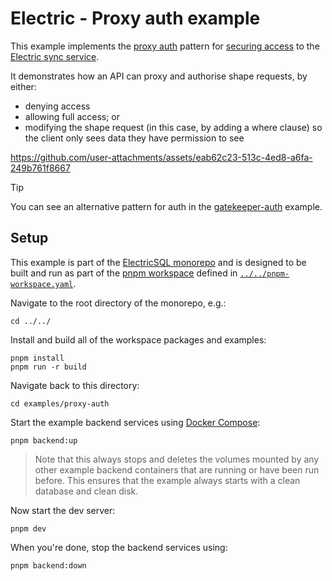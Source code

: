 # Electric - Proxy auth example

This example implements the [proxy auth](https://electric-sql.com/docs/guides/auth#gatekeeper-auth) pattern for [securing access](https://electric-sql.com/docs/guides/auth) to the [Electric sync service](https://electric-sql.com/product/electric).

It demonstrates how an API can proxy and authorise shape requests, by either:

- denying access
- allowing full access; or
- modifying the shape request (in this case, by adding a where clause) so the client only sees data they have permission to see

https://github.com/user-attachments/assets/eab62c23-513c-4ed8-a6fa-249b761f8667

> [!TIP]
> You can see an alternative pattern for auth in the [gatekeeper-auth](../gatekeeper-auth) example.

## Setup

This example is part of the [ElectricSQL monorepo](../..) and is designed to be built and run as part of the [pnpm workspace](https://pnpm.io/workspaces) defined in [`../../pnpm-workspace.yaml`](../../pnpm-workspace.yaml).

Navigate to the root directory of the monorepo, e.g.:

```shell
cd ../../
```

Install and build all of the workspace packages and examples:

```shell
pnpm install
pnpm run -r build
```

Navigate back to this directory:

```shell
cd examples/proxy-auth
```

Start the example backend services using [Docker Compose](https://docs.docker.com/compose/):

```shell
pnpm backend:up
```

> Note that this always stops and deletes the volumes mounted by any other example backend containers that are running or have been run before. This ensures that the example always starts with a clean database and clean disk.

Now start the dev server:

```shell
pnpm dev
```

When you're done, stop the backend services using:

```shell
pnpm backend:down
```
